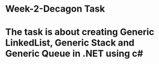 # Week-2-Decagon Task
# The task is about creating Generic LinkedList, Generic Stack and Generic Queue in .NET using c#
